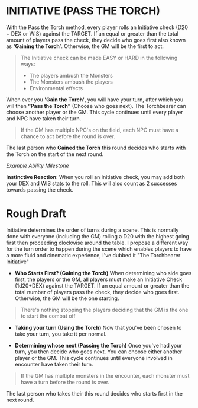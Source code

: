 # INITIATIVE (PASS THE TORCH)

With the Pass the Torch method, every player rolls an Initiative check (D20 + DEX or WIS) against the TARGET. If an equal or greater than the total amount of players pass the check, they decide who goes first also known as **'Gaining the Torch’**. Otherwise, the GM will be the first to act.

>The Initiative check can be made EASY or HARD in the following ways:
>- The players ambush the Monsters
>- The Monsters ambush the players
>- Environmental  effects

When ever you **'Gain the Torch'**, you will have your turn, after which you will then **“Pass the Torch”** (Choose who goes next). The Torchbearer can choose another player or the GM. This cycle continues until every player and NPC have taken their turn.

> If the GM has multiple NPC's on the field, each NPC must have a chance to act before the round is over.

The last person who **Gained the Torch** this round decides who starts with the Torch on the start of the next round.

*Example Ability Milestone*

**Instinctive Reaction**: When you roll an Initiative check, you may add both your DEX and WIS stats to the roll. This will also count as 2 successes towards passing the 
check.

# Rough Draft

Initiative determines the order of turns during a scene. This is normally done with everyone (including the GM) rolling a D20 with the  highest going first then proceeding clockwise around the table. I propose a different way for the turn order to happen during the scene which enables players to have a more fluid and cinematic experience, I've dubbed it "The Torchbearer Initiative"

- **Who Starts First? (Gaining the Torch)**
When determining who side goes first, the players or the GM, all players must make an Initiative Check (1d20+DEX) against the TARGET. If an equal  amount or greater than the total number of players pass the check, they decide who goes first. Otherwise, the GM will be the one starting.

> There's nothing stopping the players deciding that the GM is the one to start the combat off

- **Taking your turn (Using  the Torch)**
Now that you've been chosen to take your turn, you take it per normal.

- **Determining whose next (Passing the Torch)**
Once you've had your turn, you then decide who goes next. You can choose either another player or the GM.  This cycle continues until everyone involved in encounter have taken their turn.

> If the GM has multiple monsters in the encounter, each monster must have a turn before the round is over.

The last person who takes their this round decides who starts first in the next round.
